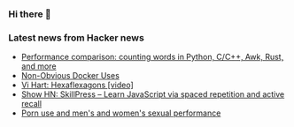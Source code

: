 ### Hi there 👋

<!--
**arashid-sh/arashid-sh** is a ✨ _special_ ✨ repository because its `README.md` (this file) appears on your GitHub profile.

Here are some ideas to get you started:

- 🔭 I’m currently working on ...
- 🌱 I’m currently learning ...
- 👯 I’m looking to collaborate on ...
- 🤔 I’m looking for help with ...
- 💬 Ask me about ...
- 📫 How to reach me: ...
- 😄 Pronouns: ...
- ⚡ Fun fact: ...
-->

### Latest news from Hacker news
<!-- BLOG-POST-LIST:START -->
- [Performance comparison: counting words in Python, C/C++, Awk, Rust, and more](https://benhoyt.com/writings/count-words/)
- [Non-Obvious Docker Uses](https://matt-rickard.com/non-obvious-docker-uses/)
- [Vi Hart: Hexaflexagons [video]](https://www.youtube.com/watch?v=VIVIegSt81k&list=PLaNzoFtkQ7rbt5ac9qdi76iNKuqZWQkB3)
- [Show HN: SkillPress – Learn JavaScript via spaced repetition and active recall](https://app.skillpress.io/study/19/course/23)
- [Porn use and men&#39;s and women&#39;s sexual performance](https://www.cambridge.org/core/journals/psychological-medicine/article/porn-use-and-mens-and-womens-sexual-performance-evidence-from-a-large-longitudinal-sample/665B68D9E195A19B5825F9411B059927)
<!-- BLOG-POST-LIST:END -->
